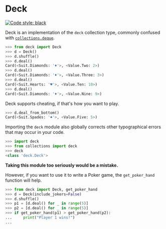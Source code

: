 Deck
====

[![Code style: black](https://img.shields.io/badge/code%20style-black-000000.svg)](https://github.com/ambv/black)

Deck is an implementation of the `deck` collection type, commonly confused with [`collections.deque`](https://docs.python.org/3/library/collections.html#collections.deque).

```python
>>> from deck import Deck
>>> d = Deck()
>>> d.shuffle()
>>> d.deal()
Card(<Suit.Diamonds: '♦'>, <Value.Two: 2>)
>>> d.deal()
Card(<Suit.Diamonds: '♦'>, <Value.Three: 3>)
>>> d.deal()
Card(<Suit.Hearts: '♥'>, <Value.Ten: 10>)
>>> d.deal()
Card(<Suit.Diamonds: '♦'>, <Value.Nine: 9>)
```

Deck supports cheating, if that's how you want to play.

```python
>>> d.deal_from_bottom()
Card(<Suit.Spades: '♠'>, <Value.Five: 5>)
```

Importing the `deck` module also globally corrects other typographical errors that may occur in your code.

```python
>>> import deck
>>> from collections import deck
>>> deck
<class 'deck.Deck'>
```

**Taking this module too seriously would be a mistake.**

However, if you want to use it to write a Poker game, the `get_poker_hand` function will help.

```python
>>> from deck import Deck, get_poker_hand
>>> d = Deck(include_jokers=False)
>>> d.shuffle()
>>> p1 = [d.deal() for _ in range(5)]
>>> p2 = [d.deal() for _ in range(5)]
>>> if get_poker_hand(p1) > get_poker_hand(p2):
...     print("Player 1 wins!")
...
```
